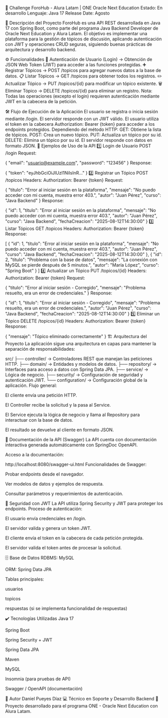 💬 Challenge ForoHub - Alura Latam | ONE Oracle Next Education
Estado: En desarrollo
Lenguaje: Java 17
Release Date: Agosto

🚀 Descripción del Proyecto
ForoHub es una API REST desarrollada en Java 17 con Spring Boot, como parte del programa Java Backend Developer de Oracle Next Education y Alura Latam.
El objetivo es implementar una plataforma para la gestión de tópicos de discusión, aplicando autenticación con JWT y operaciones CRUD seguras, siguiendo buenas prácticas de arquitectura y desarrollo backend.

⚙️ Funcionalidades
🔐 Autenticación de Usuario (Login) → Obtención de JSON Web Token (JWT) para acceder a las funciones protegidas.
➕ Registrar Tópicos → POST /topicos para agregar nuevos datos a la base de datos.
📋 Listar Tópicos → GET /topicos para obtener todos los registros.
✏️ Actualizar Tópico → PUT /topicos/{id} para modificar un tópico existente.
🗑️ Eliminar Tópico → DELETE /topicos/{id} para eliminar un registro.
Nota: Todas las operaciones (excepto el login) requieren autenticación mediante JWT en la cabecera de la petición.

🛠️ Flujo de Ejecución de la Aplicación
El usuario se registra o inicia sesión mediante /login.
El servidor responde con un JWT válido.
El usuario utiliza el token en la cabecera Authorization: Bearer {token} para acceder a los endpoints protegidos.
Dependiendo del método HTTP:
GET: Obtiene la lista de tópicos.
POST: Crea un nuevo tópico.
PUT: Actualiza un tópico por su id.
DELETE: Elimina un tópico por su id.
El servidor responde con datos en formato JSON.
📌 Ejemplos de Uso de la API
1️⃣ Login de Usuario
POST /login
Request:

{
  "email": "usuario@example.com",
  "password": "123456"
}
Response:


{
  "token": "eyJhbGciOiJIUzI1NiIsInR..."
}
2️⃣ Registrar un Tópico
POST /topicos
Headers:
Authorization: Bearer {token}
Request:


{
  "titulo": "Error al iniciar sesión en la plataforma",
  "mensaje": "No puedo acceder con mi cuenta, muestra error 403.",
  "autor": "Juan Pérez",
  "curso": "Java Backend"
}
Response:


{
  "id": 1,
  "titulo": "Error al iniciar sesión en la plataforma",
  "mensaje": "No puedo acceder con mi cuenta, muestra error 403.",
  "autor": "Juan Pérez",
  "curso": "Java Backend",
  "fechaCreacion": "2025-08-12T14:30:00"
}
3️⃣ Listar Tópicos
GET /topicos
Headers:
Authorization: Bearer {token}
Response:


[
  {
    "id": 1,
    "titulo": "Error al iniciar sesión en la plataforma",
    "mensaje": "No puedo acceder con mi cuenta, muestra error 403.",
    "autor": "Juan Pérez",
    "curso": "Java Backend",
    "fechaCreacion": "2025-08-12T14:30:00"
  },
  {
    "id": 2,
    "titulo": "Problema con la base de datos",
    "mensaje": "La conexión con MySQL se pierde después de 5 minutos.",
    "autor": "María López",
    "curso": "Spring Boot"
  }
]
4️⃣ Actualizar un Tópico
PUT /topicos/{id}
Headers:
Authorization: Bearer {token}
Request:



{
  "titulo": "Error al iniciar sesión - Corregido",
  "mensaje": "Problema resuelto, era un error de credenciales."
}
Response:


{
  "id": 1,
  "titulo": "Error al iniciar sesión - Corregido",
  "mensaje": "Problema resuelto, era un error de credenciales.",
  "autor": "Juan Pérez",
  "curso": "Java Backend",
  "fechaCreacion": "2025-08-12T14:30:00"
}
5️⃣ Eliminar un Tópico
DELETE /topicos/{id}
Headers:
Authorization: Bearer {token}
Response:


{
  "mensaje": "Tópico eliminado correctamente"
}
🏗️ Arquitectura del Proyecto
La aplicación sigue una arquitectura en capas para mantener la separación de responsabilidades:


src/
 ├── controller/       → Controladores REST que manejan las peticiones HTTP.
 ├── domain/           → Entidades y modelos de datos.
 ├── repository/       → Interfaces para acceso a datos con Spring Data JPA.
 ├── service/          → Lógica de negocio.
 ├── security/         → Configuración de seguridad y autenticación JWT.
 └── configuration/    → Configuración global de la aplicación.
Flujo general:

El cliente envía una petición HTTP.

El Controller recibe la solicitud y la pasa al Service.

El Service ejecuta la lógica de negocio y llama al Repository para interactuar con la base de datos.

El resultado se devuelve al cliente en formato JSON.

📜 Documentación de la API (Swagger)
La API cuenta con documentación interactiva generada automáticamente con SpringDoc OpenAPI.

Acceso a la documentación:


http://localhost:8080/swagger-ui.html
Funcionalidades de Swagger:

Probar endpoints desde el navegador.

Ver modelos de datos y ejemplos de respuesta.

Consultar parámetros y requerimientos de autenticación.

🔐 Seguridad con JWT
La API utiliza Spring Security y JWT para proteger los endpoints.
Proceso de autenticación:

El usuario envía credenciales en /login.

El servidor valida y genera un token JWT.

El cliente envía el token en la cabecera de cada petición protegida.

El servidor valida el token antes de procesar la solicitud.

🗄️ Base de Datos
RDBMS: MySQL

ORM: Spring Data JPA

Tablas principales:

usuarios

topicos

respuestas (si se implementa funcionalidad de respuestas)

✔️ Tecnologías Utilizadas
Java 17

Spring Boot

Spring Security + JWT

Spring Data JPA

Maven

MySQL

Insomnia (para pruebas de API)

Swagger / OpenAPI (documentación)

📌 Autor
Daniel Pueyes Díaz
💻 Técnico en Soporte y Desarrollo Backend
📌 Proyecto desarrollado para el programa ONE - Oracle Next Education con Alura Latam.
